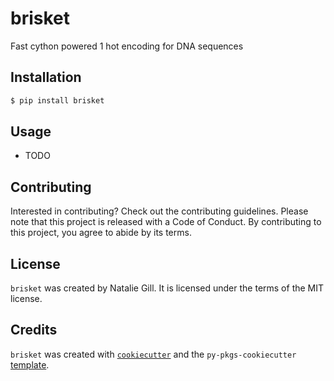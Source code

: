 # brisket

Fast cython powered 1 hot encoding for DNA sequences

## Installation

```bash
$ pip install brisket
```

## Usage

- TODO

## Contributing

Interested in contributing? Check out the contributing guidelines. Please note that this project is released with a Code of Conduct. By contributing to this project, you agree to abide by its terms.

## License

`brisket` was created by Natalie Gill. It is licensed under the terms of the MIT license.

## Credits

`brisket` was created with [`cookiecutter`](https://cookiecutter.readthedocs.io/en/latest/) and the `py-pkgs-cookiecutter` [template](https://github.com/py-pkgs/py-pkgs-cookiecutter).

